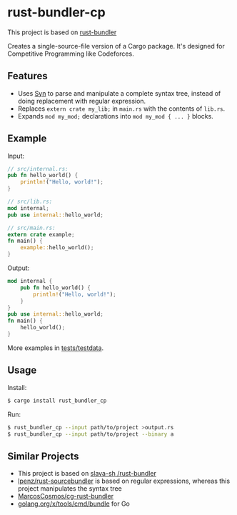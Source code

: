 # rust-bundler-cp

This project is based on [rust-bundler](https://github.com/slava-sh/rust-bundler/)

Creates a single-source-file version of a Cargo package. It's designed for Competitive Programming like Codeforces.

## Features

* Uses [Syn](https://docs.rs/syn/latest/syn/) to parse and manipulate a complete syntax tree, instead of doing replacement with regular expression.  
* Replaces `extern crate my_lib;` in `main.rs` with the contents of `lib.rs`.
* Expands `mod my_mod;` declarations into `mod my_mod { ... }` blocks.

## Example

Input:
```rust
// src/internal.rs:
pub fn hello_world() {
    println!("Hello, world!");
}

// src/lib.rs:
mod internal;
pub use internal::hello_world;

// src/main.rs:
extern crate example;
fn main() {
    example::hello_world();
}
```

Output:
```rust
mod internal {
    pub fn hello_world() {
        println!("Hello, world!");
    }
}
pub use internal::hello_world;
fn main() {
    hello_world();
}
```

More examples in [tests/testdata](https://github.com/slava-sh/rust-bundler/tree/master/tests/testdata).

## Usage

Install:
```sh
$ cargo install rust_bundler_cp
```

Run:
```sh
$ rust_bundler_cp --input path/to/project >output.rs
$ rust_bundler_cp --input path/to/project --binary a
```



## Similar Projects
* This project is based on [slava-sh /rust-bundler](https://github.com/slava-sh/rust-bundler)
* [lpenz/rust-sourcebundler](https://github.com/lpenz/rust-sourcebundler)
  is based on regular expressions, whereas this project manipulates the syntax tree
* [MarcosCosmos/cg-rust-bundler](https://github.com/MarcosCosmos/cg-rust-bundler)
* [golang.org/x/tools/cmd/bundle](https://godoc.org/golang.org/x/tools/cmd/bundle) for Go
